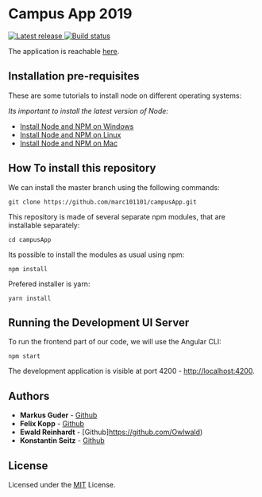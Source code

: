 # Campus App 2019

<p>
   <a href="https://github.com/marc101101/PS_SS18_vhsLangquaid/releases">
        <img src="https://img.shields.io/badge/release-0.0.10-blue.svg?longCache=true" alt="Latest release" />
    </a>
    <a href="https://travis-ci.com/marc101101/campusApp">
        <img src="https://travis-ci.com/marc101101/campusApp.svg?token=q4ZzuewzZrMnM6gfyh2w&branch=master" alt="Build status" />
    </a>
</p>

The application is reachable [here](http://campus.app.s3-website.eu-central-1.amazonaws.com).

## Installation pre-requisites

These are some tutorials to install node on different operating systems:

*Its important to install the latest version of Node:*

- [Install Node and NPM on Windows](https://www.youtube.com/watch?v=8ODS6RM6x7g)
- [Install Node and NPM on Linux](https://www.youtube.com/watch?v=yUdHk-Dk_BY)
- [Install Node and NPM on Mac](https://www.youtube.com/watch?v=Imj8PgG3bZU)


## How To install this repository

We can install the master branch using the following commands:

    git clone https://github.com/marc101101/campusApp.git
    
This repository is made of several separate npm modules, that are installable separately:
    
    cd campusApp

Its possible to install the modules as usual using npm:

    npm install 

Prefered installer is yarn:

    yarn install


## Running the Development UI Server

To run the frontend part of our code, we will use the Angular CLI:

    npm start

The development application is visible at port 4200  - [http://localhost:4200](http://localhost:4200).


## Authors

* **Markus Guder** - [Github](https://github.com/marc101101) 
* **Felix Kopp** - [Github](https://github.com/fxkopp)
* **Ewald Reinhardt** - [Github]https://github.com/Owlwald)
* **Konstantin Seitz** - [Github](https://github.com/Schkai)

## License

Licensed under the [MIT](LICENSE.txt) License.

